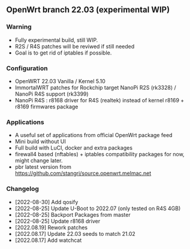 ## OpenWrt branch 22.03 (experimental WIP)

### Warning
- Fully experimental build, still WIP.
- R2S / R4S patches will be reviwed if still needed
- Goal is to get rid of iptables if possible.

### Configuration
- OpenWRT 22.03 Vanilla / Kernel 5.10
- ImmortalWRT patches for Rockchip target NanoPi R2S (rk3328) / NanoPi R4S support (rk3399)
- NanoPi R4S : r8168 driver for R4S (realtek) instead of kernel r8169 + r8169 firmwares package

### Applications
- A useful set of applications from official OpenWrt package feed
- Mini build without UI
- Full build with LuCI, docker and extra packages
- firewall4 based (nftables) + iptables compatibility packages for now, might change later.
- pbr latest version from https://github.com/stangri/source.openwrt.melmac.net

### Changelog
- [2022-08-30] Add qosify
- [2022-08-25] Update U-Boot to 2022.07 (only tested on R4S 4GB)
- [2022-08-25] Backport Packages from master
- [2022-08-25] Update r8168 driver
- [2022.08.19] Rework patches
- [2022.08.17] Update 22.03 seeds to match 21.02
- [2022.08.17] Add watchcat
